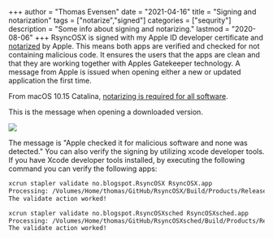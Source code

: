 +++
author = "Thomas Evensen"
date = "2021-04-16"
title =  "Signing and notarization"
tags = ["notarize","signed"]
categories = ["sequrity"]
description = "Some info about signing and notarizing."
lastmod = "2020-08-06"
+++
RsyncOSX is signed with my Apple ID developer certificate and [notarized](https://support.apple.com/en-us/HT202491) by Apple. This means both apps are verified and checked for not containing malicious code. It ensures the users that the apps are clean and that they are working together with Apples Gatekeeper technology. A message from Apple is issued when opening either a new or updated application the first time.

From macOS 10.15 Catalina, [notarizing is required for all software](https://developer.apple.com/documentation/security/notarizing_your_app_before_distribution).

This is the message when opening a downloaded version.

![](/images/RsyncOSX/master/notarize/verify.png)

The message is "Apple checked it for malicious software and none was detected." You can also verify the signing by utilizing xcode developer tools. If you have Xcode developer tools installed, by executing the following command you can verify the following apps:

```bash
xcrun stapler validate no.blogspot.RsyncOSX RsyncOSX.app
Processing: /Volumes/Home/thomas/GitHub/RsyncOSX/Build/Products/Release/RsyncOSX.app
The validate action worked!

xcrun stapler validate no.blogspot.RsyncOSXsched RsyncOSXsched.app
Processing: /Volumes/Home/thomas/GitHub/RsyncOSXsched/Build/Products/Release/RsyncOSXsched.app
The validate action worked!
```
